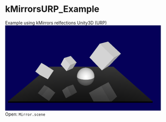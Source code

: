 # kMirrorsURP_Example
Example using kMirrors relfections Unity3D (URP)
![Mirror.scene](Assets/Editor/scr_01.png)
Open: `Mirror.scene`